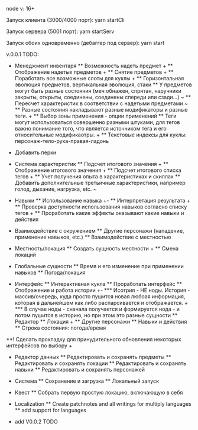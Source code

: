 node v: 16+

Запуск клиента (3000/4000 порт):
yarn startCli

Запуск сервера (5001 порт):
yarn startServ

Запуск обоих одновременно (дебаггер под сервер):
yarn start

v.0.0.1
TODO:
* Менеджмент инвентаря
** Возможность надеть предмет +
** Отображение надетых предметов +
** Снятие предметов +
** Поработать все возможные слоты для куклы +
** Горизонтальная эволюция предметов, вертикальная эволюция, стаки
** У предметов могут быть разные состояния (меч обнажен, спрятан, наручники закрыты, открыты, соединены, соединены спереди или сзади...) ~
** Пересчет характеристик в соответствии с надетыми предметами ~
** Разные состояния накладывают разные модификаторы и разные теги. +
** Выбор зоны применения - опции применений
** Теги могут использоваться совершенно разными штуками, для тегов важно понимание того, что является источником тега и его относительные модификаотры. +
** Текстовые индексы для куклы: персонаж-тело-рука-правая-ладонь

* Добавить перки

* Система характеристик
** Подсчет итогового значения +
** Отображение итогового значения +
** Подсчет итогового списка тегов +
** Учет получения опыта в характеристиках и скиллах
** Добавить дополнительные третьичные характеристики, например голод, дыхание, нагрузка, etc. ~

* Навыки
** Использование навыка +-
** Интерпретация результата +
** Проверка доступности использования навыков согласно списку тегов +
** Проработать какие эффекты оказывают какие навыки и действия

* Взаимодействие с окружением
** Другие персонажи (нападение, применение навыков, etc.)
** Взаимодействие с местностью

* Местность/локация
** Создать сущность местности +
** Смена локаций

* Глобальные сущности
** Время и его изменение при применении навыков
** Погода/локация

* Интерфейс
** Интерактивная кукла
** Проработать интерфейс
** Отображение и работа истории +-
*** Исотрия - НЕ ноды. История - массив/очередь, куда просто пушится новая любоая информация, которая в дальнейшем как либо распарсивается и отображается. +
*** В случае ноды - сначала получается и формируется нода - и потом пушится в историю, но при этом это разные сущности
** Редактор
** Локация +
** Другие персонажи
** Навыки и действия
** Строка состояния: погода/время

**! Сделать прокладку для принудительного обновления некоторых интерфейсов по выбору +

* Редактор данных
** Редактировать и сохранять предметы
** Редактировать и сохранять локации
** Редактировать и сохранять навыки
** Редактировать и сохранять персонажей

* Система
** Сохранение и загрузка
** Локальный запуск

* Квест
** Собрать первую простую локацию, включающую в себя 

* Localization
** Create patchnotes and all writings for multiply languages
** add support for languages

* add V0.0.2 TODO